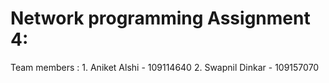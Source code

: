 Network programming Assignment 4:
=================================================

Team members :
        1. Aniket Alshi    - 109114640
        2. Swapnil Dinkar  - 109157070
